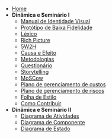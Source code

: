 - [Home](/)
- **Dinâmica e Seminário I**
  - [Manual de Identidade Visual](ManualIdentidadeVisual.md)
  - [Protótipo de Baixa Fidelidade](PrototipoBaixo.md)
  - [Léxico](Lexico.md)
  - [Rich Picture](rich_picture.md)
  - [5W2H](5W2H.md)
  - [Causa e Efeito](causaEfeito.md)
  - [Metodologias](Metodologias.md)
  - [Questionário](Questionário.md)
  - [Storytelling](Storytelling.md)
  - [MoSCow](MoSCoW.md)
  - [Plano de gerenciamento de custos](PlanoDeGerenciamentoDeCustos.md)
  - [Plano de gerenciamento de riscos](GerenciamentoDeRiscos.md)
  - [Folha de Estilo](folhaDeEstilo.md)
  - [Como Contribuir](comoContribuir.md)
- **Dinâmica e Seminário II**
  - [Diagrama de Atividades](activitiesDiagram.md)
  - [Diagrama de Componente](componentDiagram.md)
  - [Diagrama de Estado](stateDiagram.md)